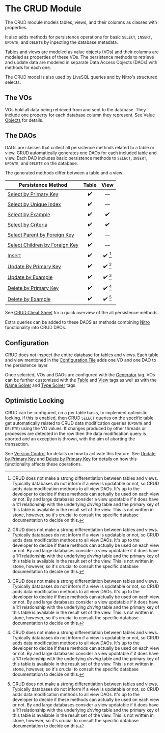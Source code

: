 # The CRUD Module

The CRUD module models tables, views, and their columns as classes with properties.

It also adds methods for persistence operations for basic `SELECT`, `INSERT`, `UPDATE`, and `DELETE`
by inpecting the database metadata.

Tables and views are modeled as value objects (VOs) and their columns are modeled as properties of these VOs. 
The persistence methods to retrieve and update data are modeled in separate Data Access Objects (DAOs) with
methods for each one.

The CRUD model is also used by LiveSQL queries and by Nitro's structured selects.


## The VOs

VOs hold all data being retrieved from and sent to the database. They include one property for each database column
they represent. See [Value Objects](./value-objects.md) for details.


## The DAOs

DAOs are classes that collect all persistence methods related to a table or view. CRUD automatically generates one DAOs
for each included table and view. Each DAO includes basic persistence methods to `SELECT`, `INSERT`, `UPDATE`, and `DELETE`
on the database.

The generated methods differ between a table and a view:

| Persistence Method | Table | View |
| -- | :--: | :--: |
| [Select by Primary Key](./select-by-primary-key.md) | :heavy_check_mark: | &mdash; |
| [Select by Unique Index](./select-by-unique-index.md) | :heavy_check_mark: | &mdash; |
| [Select by Example](./select-by-example.md) | :heavy_check_mark: | :heavy_check_mark: |
| [Select by Criteria](./select-by-criteria.md) | :heavy_check_mark: | :heavy_check_mark: |
| [Select Parent by Foreign Key](./select-parent-by-foreign-key.md) | :heavy_check_mark: | &mdash; |
| [Select Children by Foreign Key](./select-children-by-foreign-key.md) | :heavy_check_mark: | &mdash; |
| [Insert](./insert.md) | :heavy_check_mark: | :heavy_check_mark: [^1] |
| [Update By Primary Key](./update-by-prima-key.md) | :heavy_check_mark: | :heavy_check_mark: [^1] |
| [Update by Example](./update-by-example.md) | :heavy_check_mark: | :heavy_check_mark: [^1] |
| [Delete by Primary Key](./delete-by-primary-key.md) | :heavy_check_mark: | :heavy_check_mark: [^1] |
| [Delete by Example](./delete-by-example.md) | :heavy_check_mark: | :heavy_check_mark: [^1] |

[^1]: CRUD does not make a strong differentiation between tables and views. Typically databases do not inform 
if a view is updatable or not, so CRUD adds data modification methods to all view DAOs. It's up to the developer
to decide if these methods can actually be used on each view or not. By and large databases consider a view 
updatable if it does have a 1:1 relationship with the underlying *driving* table and the primary key of this 
table is available in the result set of the view. This is not written in stone, however, so it's crucial to 
consult the specific database documentation to decide on this.

See [CRUD Cheat Sheet](./crud-cheat-sheet.md) for a quick overview of the all persistence methods.

Extra queries can be added to these DAOS as methods combining [Nitro](../nitro/nitro.md) functionality into 
CRUD DAOs.


## Configuration

CRUD does not inspect the entire database for tables and views. Each table and view mentioned in the
[Configuration File](../config/configuration-file-structure.md) adds one VO and one DAO to the persistence layer.

Once selected, VOs and DAOs are configured with the [Generator](../config/tags/mybatis-spring.md) tag. VOs can be
further customized with the [Table](../config/tags/table.md) and [View](../config/tags/view.md) tags as well as 
with the [Name Solver](../config/tags/name-solver.md) and [Type Solver](../config/tags/type-solver.md) tags.


## Optimistic Locking

CRUD can be configured, on a per table basis, to implement optimistic locking. If this is enabled, then CRUD `SELECT` queries
on the specific table get automatically related to CRUD data modification queries (`UPDATE` and `DELETE`) using the VO values. 
If changes produced by other threads or processes are detected in the row then the data modification query is aborted and an
exception is thrown, with the aim of aborting the transaction.

See [Version Control](../config/tags/version-control-column.md) for details on how to activate this feature.
See [Update by Primary Key](./update-by-primary-key.md) and [Delete by Primary Key](./delete-by-primary-key.md) for details
on how this functionality affects these operations.







